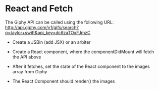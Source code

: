 
# React and Fetch

The Giphy API can be called using the following URL: http://api.giphy.com/v1/gifs/search?q=taylor+swift&api_key=dc6zaTOxFJmzC

* Create a JSBin (add JSX) or an arbiter
  
* Create a React component, where the componentDidMount will fetch the API above
  
* After it fetches, set the state of the React component to the images array from Giphy
  
* The React Component should render() the images



